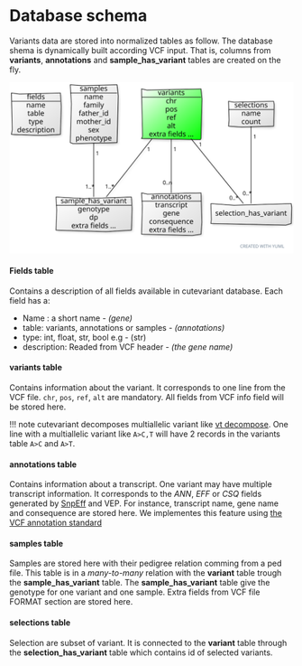 
# Database schema 


Variants data are stored into normalized tables as follow.
The database shema is dynamically built according VCF input. That is, columns from **variants**, **annotations** and **sample_has_variant** tables are created on the fly.

![database schema](../../images/diagram.svg)

#### Fields table 
Contains a description of all fields available in cutevariant database. 
Each field has a:

- Name : a short name - *(gene)*
- table: variants, annotations or samples - *(annotations)*
- type: int, float, str, bool e.g - (str)
- description: Readed from VCF header - *(the gene name)*


#### variants table
Contains information about the variant. It corresponds to one line from the VCF file. `chr`, `pos`, `ref`, `alt` are mandatory. All fields from VCF info field will be stored here.

!!! note
cutevariant decomposes multiallelic variant like [vt decompose](https://genome.sph.umich.edu/wiki/Vt#Decompose). One line with a multiallelic variant like `A>C,T` will have 2 records in the variants table `A>C` and `A>T`. 

#### annotations table
Contains information about a transcript. One variant may have multiple transcript information. It corresponds to the *ANN*, *EFF* or *CSQ* fields generated by [SnpEff](http://pcingola.github.io/SnpEff/se_inputoutput/#vcf-output) and VEP. For instance, transcript name, gene name and consequence are stored here. We implementes this feature using [the VCF annotation standard](https://pcingola.github.io/SnpEff/adds/VCFannotationformat_v1.0.pdf) 

#### samples table 
Samples are stored here with their pedigree relation comming from a ped file. This table is in a *many-to-many* relation with the **variant** table trough the **sample_has_variant** table.
The **sample_has_variant** table give the genotype for one variant and one sample. Extra fields from VCF file FORMAT section are stored here. 

#### selections table
Selection are subset of variant. It is connected to the **variant** table through the **selection_has_variant** table which contains id of selected variants.


